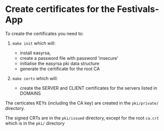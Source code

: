 # Create certificates for the Festivals-App

To create the certificates you need to:
1. `make init` which will:
   * install easyrsa, 
   * create a password file with password 'insecure'
   * initialise the  easyrsa pki data structure
   * generate the certificate for the root CA

2. `make certs` which will:
   * create the SERVER and CLIENT certificates for the servers listed in DOMAINS

The certicates KEYs (including the CA key) are created in the `pki/private/` directory.

The signed CRTs are in the `pki/issued` directory, except for the root `ca.crt` which is in the `pki/` directory
